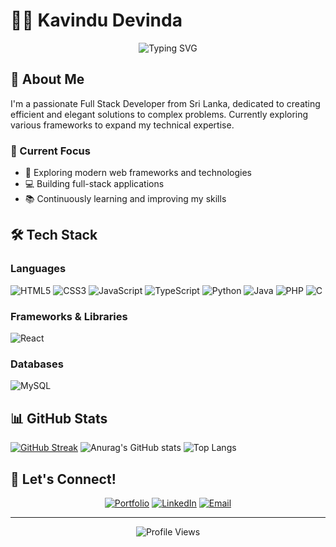 # 👨‍💻 Kavindu Devinda

<div align="center">
  <img src="https://readme-typing-svg.demolab.com?font=Fira+Code&weight=600&size=28&duration=3000&pause=500&color=2196F3&center=true&vCenter=true&random=false&width=435&lines=Full+Stack+Developer;Code+Enthusiast;Problem+Solver" alt="Typing SVG" />
</div>

## 🚀 About Me
I'm a passionate Full Stack Developer from Sri Lanka, dedicated to creating efficient and elegant solutions to complex problems. Currently exploring various frameworks to expand my technical expertise.

### 🎯 Current Focus
- 🌱 Exploring modern web frameworks and technologies
- 💻 Building full-stack applications
- 📚 Continuously learning and improving my skills

## 🛠️ Tech Stack

### Languages
![HTML5](https://img.shields.io/badge/-HTML5-E34F26?style=flat-square&logo=html5&logoColor=white)
![CSS3](https://img.shields.io/badge/-CSS3-1572B6?style=flat-square&logo=css3)
![JavaScript](https://img.shields.io/badge/-JavaScript-F7DF1E?style=flat-square&logo=javascript&logoColor=black)
![TypeScript](https://img.shields.io/badge/-TypeScript-3178C6?style=flat-square&logo=typescript&logoColor=white)
![Python](https://img.shields.io/badge/-Python-3776AB?style=flat-square&logo=python&logoColor=white)
![Java](https://img.shields.io/badge/-Java-007396?style=flat-square&logo=java&logoColor=white)
![PHP](https://img.shields.io/badge/-PHP-777BB4?style=flat-square&logo=php&logoColor=white)
![C](https://img.shields.io/badge/-C-A8B9CC?style=flat-square&logo=c&logoColor=black)

### Frameworks & Libraries
![React](https://img.shields.io/badge/-React-61DAFB?style=flat-square&logo=react&logoColor=black)

### Databases
![MySQL](https://img.shields.io/badge/-MySQL-4479A1?style=flat-square&logo=mysql&logoColor=white)

## 📊 GitHub Stats
[![GitHub Streak](https://streak-stats.demolab.com/?user=KavinduDevinda97)](https://git.io/streak-stats)
![Anurag's GitHub stats](https://github-readme-stats.vercel.app/api?username=KavinduDevinda97&hide=contribs,prs)
![Top Langs](https://github-readme-stats.vercel.app/api/top-langs/?username=KavinduDevinda97&hide_progress=true)
## 🤝 Let's Connect!

<div align="center">


[![Portfolio](https://img.shields.io/badge/Portfolio-000000?style=for-the-badge&logo=About.me&logoColor=white)](https://kavindudevindaportfolio.netlify.app/)
[![LinkedIn](https://img.shields.io/badge/LinkedIn-0077B5?style=for-the-badge&logo=linkedin&logoColor=white)](https://www.linkedin.com/in/kavindu-devinda-41b506207/)
[![Email](https://img.shields.io/badge/Email-D14836?style=for-the-badge&logo=gmail&logoColor=white)](mailto:Kavindudevinda9@gmail.com)

</div>

---
<div align="center">
  <img src="https://komarev.com/ghpvc/?username=devkavindu&color=blue" alt="Profile Views" />
</div>

